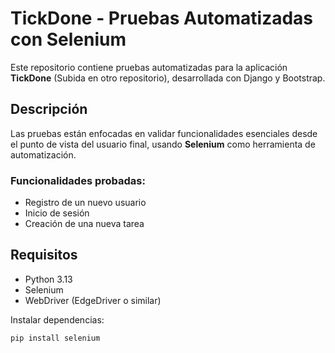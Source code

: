 # TickDone - Pruebas Automatizadas con Selenium

Este repositorio contiene pruebas automatizadas para la aplicación **TickDone** (Subida en otro repositorio), desarrollada con Django y Bootstrap.

## Descripción

Las pruebas están enfocadas en validar funcionalidades esenciales desde el punto de vista del usuario final, usando **Selenium** como herramienta de automatización.

### Funcionalidades probadas:

-  Registro de un nuevo usuario
-  Inicio de sesión
-  Creación de una nueva tarea

## Requisitos

- Python 3.13
- Selenium
- WebDriver (EdgeDriver o similar)

Instalar dependencias:

```bash
pip install selenium

